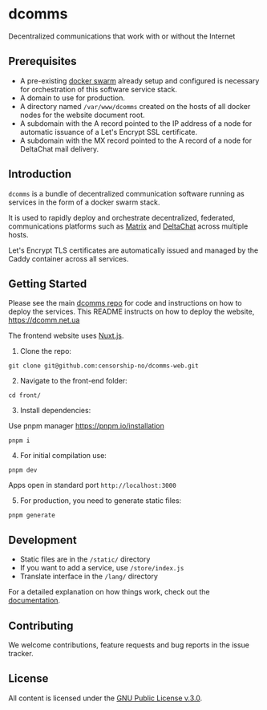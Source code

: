 # dcomms

Decentralized communications that work with or without the Internet 

## Prerequisites
* A pre-existing [docker swarm](https://docs.docker.com/engine/swarm/) already setup and configured is necessary for orchestration of this software service stack.
* A domain to use for production.
* A directory named `/var/www/dcomms` created on the hosts of all docker nodes for the website document root.
* A subdomain with the A record pointed to the IP address of a node for automatic issuance of a Let's Encrypt SSL certificate.
* A subdomain with the MX record pointed to the A record of a node for DeltaChat mail delivery.

## Introduction

`dcomms` is a bundle of decentralized communication software running as services in the form of a docker swarm stack.

It is used to rapidly deploy and orchestrate decentralized, federated, communications platforms such as [Matrix](https://matrix.org/) and [DeltaChat](https://delta.chat) across multiple hosts.

Let's Encrypt TLS certificates are automatically issued and managed by the Caddy container across all services.

## Getting Started

Please see the main [dcomms repo](https://github.com/censorship-no/dcomms) for code and instructions on how to deploy the services. This README instructs on how to deploy the website, https://dcomm.net.ua

The frontend website uses [Nuxt.js](https://nuxtjs.org/).

1. Clone the repo:
```
git clone git@github.com:censorship-no/dcomms-web.git
```

2. Navigate to the front-end folder:
```
cd front/
```

3. Install dependencies:

Use pnpm manager https://pnpm.io/installation

```
pnpm i
```

4. For initial compilation use:
```
pnpm dev
```
Apps open in standard port `http://localhost:3000`

5. For production, you need to generate static files:
```
pnpm generate
```

## Development

- Static files are in the `/static/` directory
- If you want to add a service, use `/store/index.js`
- Translate interface in the `/lang/` directory

For a detailed explanation on how things work, check out the [documentation](https://nuxtjs.org).

## Contributing

We welcome contributions, feature requests and bug reports in the issue tracker.

## License

All content is licensed under the [GNU Public License v.3.0](LICENSE).
